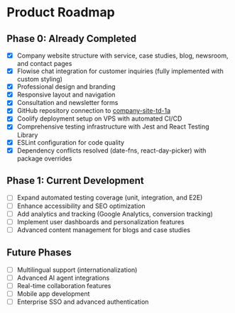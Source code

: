 # Product Roadmap

## Phase 0: Already Completed
- [x] Company website structure with service, case studies, blog, newsroom, and contact pages
- [x] Flowise chat integration for customer inquiries (fully implemented with custom styling)
- [x] Professional design and branding
- [x] Responsive layout and navigation
- [x] Consultation and newsletter forms
- [x] GitHub repository connection to [company-site-td-1a](https://github.com/confersolutions/company-site-td-1a.git)
- [x] Coolify deployment setup on VPS with automated CI/CD
- [x] Comprehensive testing infrastructure with Jest and React Testing Library
- [x] ESLint configuration for code quality
- [x] Dependency conflicts resolved (date-fns, react-day-picker) with package overrides

## Phase 1: Current Development
- [ ] Expand automated testing coverage (unit, integration, and E2E)
- [ ] Enhance accessibility and SEO optimization
- [ ] Add analytics and tracking (Google Analytics, conversion tracking)
- [ ] Implement user dashboards and personalization features
- [ ] Advanced content management for blogs and case studies

## Future Phases
- [ ] Multilingual support (internationalization)
- [ ] Advanced AI agent integrations
- [ ] Real-time collaboration features
- [ ] Mobile app development
- [ ] Enterprise SSO and advanced authentication 